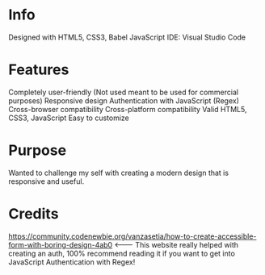 # Info

Designed with HTML5, CSS3, Babel JavaScript
IDE: Visual Studio Code


# Features

Completely user-friendly (Not used meant to be used for commercial purposes) 
Responsive design
Authentication with JavaScript (Regex)
Cross-browser compatibility
Cross-platform compatibility
Valid HTML5, CSS3, JavaScript
Easy to customize
# Purpose

Wanted to challenge my self with creating a modern design that is responsive and useful.


# Credits
https://community.codenewbie.org/vanzasetia/how-to-create-accessible-form-with-boring-design-4ab0 <--- This website really helped with creating an auth, 100% recommend reading it if you want to get into JavaScript Authentication with Regex!